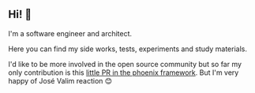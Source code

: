 ## Hi! 👋

I'm a software engineer and architect.

Here you can find my side works, tests, experiments and study materials.

I'd like to be more involved in the open source community but so far my only contribution is this [little PR in the phoenix framework](https://github.com/phoenixframework/phoenix/pull/3812). But I'm very happy of José Valim reaction 😊

<!--
**alirux/alirux** is a ✨ _special_ ✨ repository because its `README.md` (this file) appears on your GitHub profile.

Here are some ideas to get you started:

- 🔭 I’m currently working on ...
- 🌱 I’m currently learning ...
- 👯 I’m looking to collaborate on ...
- 🤔 I’m looking for help with ...
- 💬 Ask me about ...
- 📫 How to reach me: ...
- 😄 Pronouns: ...
- ⚡ Fun fact: ...
-->
